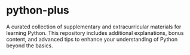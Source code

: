 # python-plus
 A curated collection of supplementary and extracurricular materials for learning Python. This repository includes additional explanations, bonus content, and advanced tips to enhance your understanding of Python beyond the basics.
